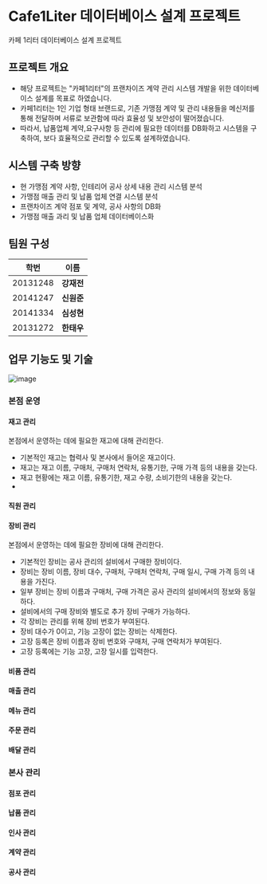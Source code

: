 # Cafe1Liter 데이터베이스 설계 프로젝트
카페 1리터 데이터베이스 설계 프로젝트

## 프로젝트 개요

- 해당 프로젝트는 "카페1리터"의 프랜차이즈 계약 관리 시스템 개발을 위한 데이터베이스 설계를 목표로 하였습니다.
- 카페1리터는 1인 기업 형태 브랜드로, 기존 가맹점 계약 및 관리 내용들을 메신저를 통해 전달하며 서류로 보관함에 따라 효율성 및 보안성이 떨어졌습니다.
- 따라서, 납품업체 계약,요구사항 등 관리에 필요한 데이터를 DB화하고 시스템을 구축하여, 보다 효율적으로 관리할 수 있도록 설계하였습니다.

## 시스템 구축 방향

-  현 가맹점 계약 사항, 인테리어 공사 상세 내용 관리 시스템 분석
-  가맹점 매출 관리 및 납품 업체 연결 시스템 분석
-  프랜차이즈 계약 점포 및 계약, 공사 사항의 DB화
-  가맹점 매출 과리 및 납품 업체 데이터베이스화

## 팀원 구성
<div align="center">

  |   학번  | 이름|
  |:--------:|:----:|
  |20131248|**강재전**|
  |20141247|**신원준**|
  |20141334|**심성현**|
  |20131272|**한태우**|
</div>

## 업무 기능도 및 기술
![image](https://github.com/KangJJ63/data-architect-cafe1liter/assets/154878462/8a7153b1-5dba-4a04-9126-b99828182ef2)

### 본점 운영
#### 재고 관리
본점에서 운영하는 데에 필요한 재고에 대해 관리한다.
- 기본적인 재고는 협력사 및 본사에서 들어온 재고이다.
- 재고는 재고 이름, 구매처, 구매처 연락처, 유통기한, 구매 가격 등의 내용을 갖는다.
- 재고 현황에는 재고 이름, 유통기한, 재고 수량, 소비기한의 내용을 갖는다.
- 
#### 직원 관리
#### 장비 관리
본점에서 운영하는 데에 필요한 장비에 대해 관리한다.
- 기본적인 장비는 공사 관리의 설비에서 구매한 장비이다.
- 장비는 장비 이름, 장비 대수, 구매처, 구매처 연락처, 구매 일시, 구매 가격 등의 내용을 가진다.
- 일부 장비는 장비 이름과 구매처, 구매 가격은 공사 관리의 설비에서의 정보와 동일하다.
- 설비에서의 구매 장비와 별도로 추가 장비 구매가 가능하다.
- 각 장비는 관리를 위해 장비 번호가 부여된다.
- 장비 대수가 0이고, 기능 고장이 없는 장비는 삭제한다.
- 고장 등록은 장비 이름과 장비 번호와 구매처, 구매 연락처가 부여된다.
- 고장 등록에는 기능 고장, 고장 일시를 입력한다.
#### 비품 관리
#### 매출 관리
#### 메뉴 관리
#### 주문 관리
#### 배달 관리

### 본사 관리
#### 점포 관리
#### 납품 관리
#### 인사 관리
#### 계약 관리
#### 공사 관리
